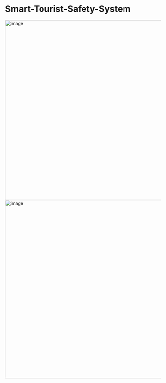 # Smart-Tourist-Safety-System
<img width="1223" height="582" alt="image" src="https://github.com/user-attachments/assets/816fe680-3df7-4955-b96e-d2ba69190e69" />
<img width="1227" height="577" alt="image" src="https://github.com/user-attachments/assets/ced9c878-3a7c-484d-9cb3-c69cad0e7669" />
